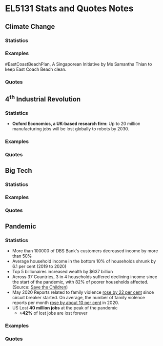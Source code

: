 # EL5131 Stats and Quotes Notes
## Climate Change
### Statistics
### Examples
#EastCoastBeachPlan, A Singaporean Initiative by Ms Samantha Thian to keep East Coach Beach clean.
### Quotes
## 4<sup>th</sup> Industrial Revolution
### Statistics
- **Oxford Economics, a UK-based research firm**: Up to 20 million manufacturing jobs will be lost globally to robots by 2030.
### Examples
### Quotes
## Big Tech
### Statistics
### Examples
### Quotes
## Pandemic
### Statistics
- More than 100000 of DBS Bank's customers decreased income by more than 50%
- Average household income in the bottom 10% of households shrunk by 6.1 per cent (2019 to 2020)
- Top 5 billionaires increased wealth by $637 billion
- Across 37 Countries, 3 in 4 households suffered declining income since the start of the pandemic, with 82% of poorer households affected. (Source: [Save the Children](https://urldefense.proofpoint.com/v2/url?u=https-3A__www.savethechildren.org.za_sci-2Dza_files_21_211c29cd-2D81f6-2D479b-2Db8f7-2D13e6d3916b6d.pdf&d=DwMFaQ&c=VWART3hH1Kkv_uOe9JqhCg&r=Xq1Z2JwMsfAnsSNRCGZrkgJqW1n_yblU-2kOIMzayVg&m=LZ8HxCulkVRRAsOnKYKuCyeDa6oDgiexQdcio4yDVDI&s=o9kjs9OAl6XXwV7J1OtkCnraOp5poRBFgZNkn_-M7Qs&e=))
- May 2020 Reports related to family violence [rose by 22 per cent](https://www.channelnewsasia.com/news/singapore/family-violence-domestic-abuse-police-reports-circuit-breaker-12731056) since circuit breaker started. On average, the number of family violence reports per month [rose by about 10 per cent](https://www.channelnewsasia.com/news/singapore/family-violence-offenders-social-root-causes-scheme-ht-cares-14012408) in 2020.
- US Lost **40 million jobs** at the peak of the pandemic
    - $\approx$**42%** of lost jobs are lost forever
### Examples
### Quotes
